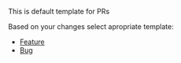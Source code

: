 This is default template for PRs

Based on your changes select apropriate template:
* [Feature](?expand=1&template=feature.md)
* [Bug](?expand=1&template=bug.md)
